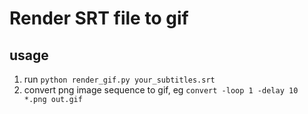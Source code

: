 # Render SRT file to gif

## usage
1. run `python render_gif.py your_subtitles.srt`
2. convert png image sequence to gif, eg `convert -loop 1 -delay 10 *.png out.gif`
